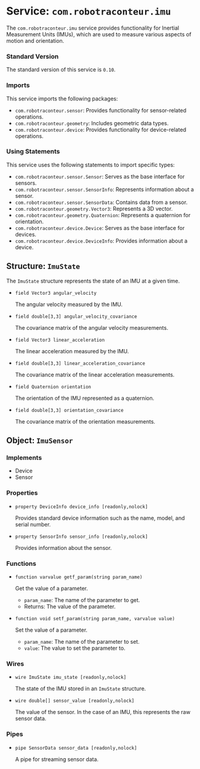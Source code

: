 # Service: `com.robotraconteur.imu`

The `com.robotraconteur.imu` service provides functionality for Inertial Measurement Units (IMUs), which are used to measure various aspects of motion and orientation.

### Standard Version

The standard version of this service is `0.10`.

### Imports

This service imports the following packages:

- `com.robotraconteur.sensor`: Provides functionality for sensor-related operations.
- `com.robotraconteur.geometry`: Includes geometric data types.
- `com.robotraconteur.device`: Provides functionality for device-related operations.

### Using Statements

This service uses the following statements to import specific types:

- `com.robotraconteur.sensor.Sensor`: Serves as the base interface for sensors.
- `com.robotraconteur.sensor.SensorInfo`: Represents information about a sensor.
- `com.robotraconteur.sensor.SensorData`: Contains data from a sensor.
- `com.robotraconteur.geometry.Vector3`: Represents a 3D vector.
- `com.robotraconteur.geometry.Quaternion`: Represents a quaternion for orientation.
- `com.robotraconteur.device.Device`: Serves as the base interface for devices.
- `com.robotraconteur.device.DeviceInfo`: Provides information about a device.

## Structure: `ImuState`

The `ImuState` structure represents the state of an IMU at a given time.

- `field Vector3 angular_velocity`

    The angular velocity measured by the IMU.

- `field double[3,3] angular_velocity_covariance`

    The covariance matrix of the angular velocity measurements.

- `field Vector3 linear_acceleration`

    The linear acceleration measured by the IMU.

- `field double[3,3] linear_acceleration_covariance`

    The covariance matrix of the linear acceleration measurements.

- `field Quaternion orientation`

    The orientation of the IMU represented as a quaternion.

- `field double[3,3] orientation_covariance`

    The covariance matrix of the orientation measurements.

## Object: `ImuSensor`

### Implements

- Device
- Sensor

### Properties

- `property DeviceInfo device_info [readonly,nolock]`

    Provides standard device information such as the name, model, and serial number.

- `property SensorInfo sensor_info [readonly,nolock]`

    Provides information about the sensor.

### Functions

- `function varvalue getf_param(string param_name)`

    Get the value of a parameter.
    - `param_name`: The name of the parameter to get.
    - Returns: The value of the parameter.

- `function void setf_param(string param_name, varvalue value)`

    Set the value of a parameter.
    - `param_name`: The name of the parameter to set.
    - `value`: The value to set the parameter to.

### Wires

- `wire ImuState imu_state [readonly,nolock]`

    The state of the IMU stored in an `ImuState` structure.

- `wire double[] sensor_value [readonly,nolock]`

    The value of the sensor. In the case of an IMU, this represents the raw sensor data.

### Pipes

- `pipe SensorData sensor_data [readonly,nolock]`

    A pipe for streaming sensor data.
